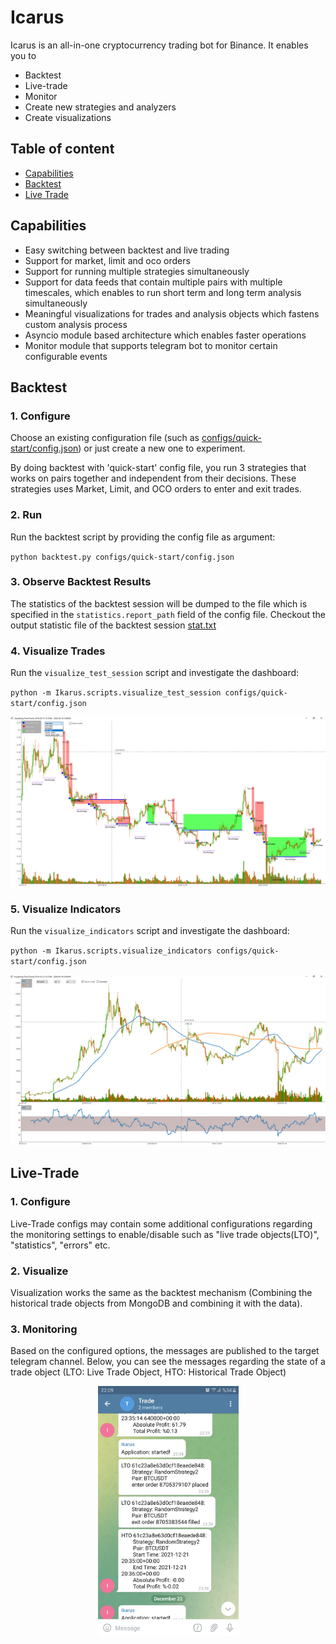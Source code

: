 # Icarus
Icarus is an all-in-one cryptocurrency trading bot for Binance. It enables you to
- Backtest
- Live-trade
- Monitor
- Create new strategies and analyzers
- Create visualizations

## Table of content

- [Capabilities](#capabilities)
- [Backtest](#backtest)
- [Live Trade](#live-trade)

## Capabilities
- Easy switching between backtest and live trading
- Support for market, limit and oco orders
- Support for running multiple strategies simultaneously
- Support for data feeds that contain multiple pairs with multiple timescales, which enables to run short term and long term analysis simultaneously
- Meaningful visualizations for trades and analysis objects which fastens custom analysis process
- Asyncio module based architecture which enables faster operations
- Monitor module that supports telegram bot to monitor certain configurable events

## Backtest
### 1. Configure
Choose an existing configuration file (such as [configs/quick-start/config.json](configs/quick-start/config.json)) or just create a new one to experiment.

By doing backtest with 'quick-start' config file, you run 3 strategies that works on pairs together and independent from their decisions. These strategies uses Market, Limit, and OCO orders to enter and exit trades.

### 2. Run
Run the backtest script by providing the config file as argument:

`python backtest.py configs/quick-start/config.json`
### 3. Observe Backtest Results
The statistics of the backtest session will be dumped to the file which is specified in the `statistics.report_path` field of the config file.
Checkout the output statistic file of the backtest session [stat.txt](docs/readme/stat.txt)

### 4. Visualize Trades
Run the `visualize_test_session` script and investigate the dashboard:

`python -m Ikarus.scripts.visualize_test_session configs/quick-start/config.json`

<p align="center">
  <img src="/docs/readme/backtest.PNG?raw=true" alt="Backtest Visualization"/>
</p>

### 5. Visualize Indicators
Run the `visualize_indicators` script and investigate the dashboard:

`python -m Ikarus.scripts.visualize_indicators configs/quick-start/config.json`

<p align="center">
  <img src="/docs/readme/indicators.PNG?raw=true" alt="Indicator Visualization"/>
</p>

## Live-Trade
### 1. Configure
Live-Trade configs may contain some additional configurations regarding the monitoring settings to enable/disable such as "live trade objects(LTO)", "statistics", "errors" etc.

### 2. Visualize
Visualization works the same as the backtest mechanism (Combining the historical trade objects from MongoDB and combining it with the data).

### 3. Monitoring
Based on the configured options, the messages are published to the target telegram channel. Below, you can see the messages regarding the state of a trade object (LTO: Live Trade Object, HTO: Historical Trade Object)

<p align="center"><img src="/docs/readme/telegram-bot-messages.jpeg" width="225" height="400"></p>
